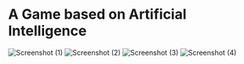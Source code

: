 # A Game based on Artificial Intelligence
![Screenshot (1)](https://github.com/user-attachments/assets/17d68add-a206-4e2f-af2d-26bb58fbb2c1)
![Screenshot (2)](https://github.com/user-attachments/assets/3e0e2286-d44f-4289-bd35-fa86d659afa1)
![Screenshot (3)](https://github.com/user-attachments/assets/75f0649d-b69d-4095-8885-177864766d72)
![Screenshot (4)](https://github.com/user-attachments/assets/9c12b872-352e-45a1-955c-3cad3189f57e)
